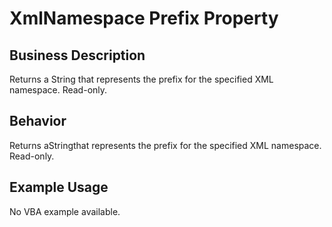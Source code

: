 # XmlNamespace Prefix Property

## Business Description
Returns a String that represents the prefix for the specified XML namespace. Read-only.

## Behavior
Returns aStringthat represents the prefix for the specified XML namespace. Read-only.

## Example Usage
No VBA example available.
